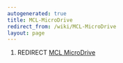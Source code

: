 ```yaml
---
autogenerated: true
title: MCL-MicroDrive
redirect_from: /wiki/MCL-MicroDrive
layout: page
---
```


1.  REDIRECT [MCL MicroDrive](MCL_MicroDrive "wikilink")
